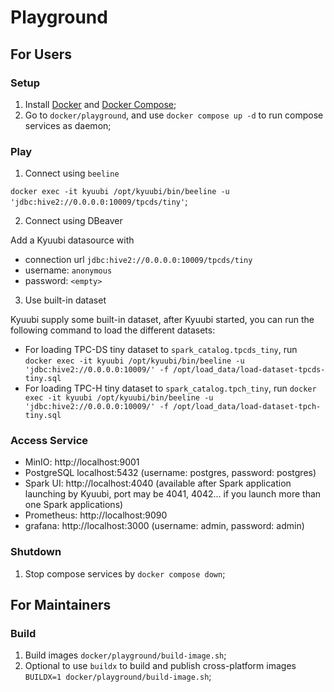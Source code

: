Playground
==========

## For Users

### Setup

1. Install [Docker](https://docs.docker.com/get-docker/) and [Docker Compose](https://docs.docker.com/compose/);
2. Go to `docker/playground`, and use `docker compose up -d` to run compose services as daemon;

### Play

1. Connect using `beeline`

`docker exec -it kyuubi /opt/kyuubi/bin/beeline -u 'jdbc:hive2://0.0.0.0:10009/tpcds/tiny'`;

2. Connect using DBeaver

Add a Kyuubi datasource with

- connection url `jdbc:hive2://0.0.0.0:10009/tpcds/tiny`
- username: `anonymous`
- password: `<empty>`

3. Use built-in dataset

Kyuubi supply some built-in dataset, after Kyuubi started, you can run the following command to load the different datasets:

- For loading TPC-DS tiny dataset to `spark_catalog.tpcds_tiny`, run `docker exec -it kyuubi /opt/kyuubi/bin/beeline -u 'jdbc:hive2://0.0.0.0:10009/' -f /opt/load_data/load-dataset-tpcds-tiny.sql`
- For loading TPC-H  tiny dataset to `spark_catalog.tpch_tiny`,  run `docker exec -it kyuubi /opt/kyuubi/bin/beeline -u 'jdbc:hive2://0.0.0.0:10009/' -f /opt/load_data/load-dataset-tpch-tiny.sql`

### Access Service

- MinIO: http://localhost:9001
- PostgreSQL localhost:5432 (username: postgres, password: postgres)
- Spark UI: http://localhost:4040 (available after Spark application launching by Kyuubi, port may be 4041, 4042... if you launch more than one Spark applications)
- Prometheus: http://localhost:9090
- grafana: http://localhost:3000 (username: admin, password: admin)

### Shutdown

1. Stop compose services by `docker compose down`;

## For Maintainers

### Build

1. Build images `docker/playground/build-image.sh`;
2. Optional to use `buildx` to build and publish cross-platform images `BUILDX=1 docker/playground/build-image.sh`;

